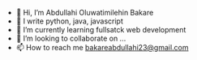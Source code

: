 - 👋 Hi, I’m Abdullahi Oluwatimilehin Bakare
- 👀 I write python, java, javascript
- 🌱 I’m currently learning fullsatck web development
- 💞️ I’m looking to collaborate on ...
- 📫 How to reach me bakareabdullahi23@gmail.com

<!---
plainsight16/plainsight16 is a ✨ special ✨ repository because its `README.md` (this file) appears on your GitHub profile.
You can click the Preview link to take a look at your changes.
--->
